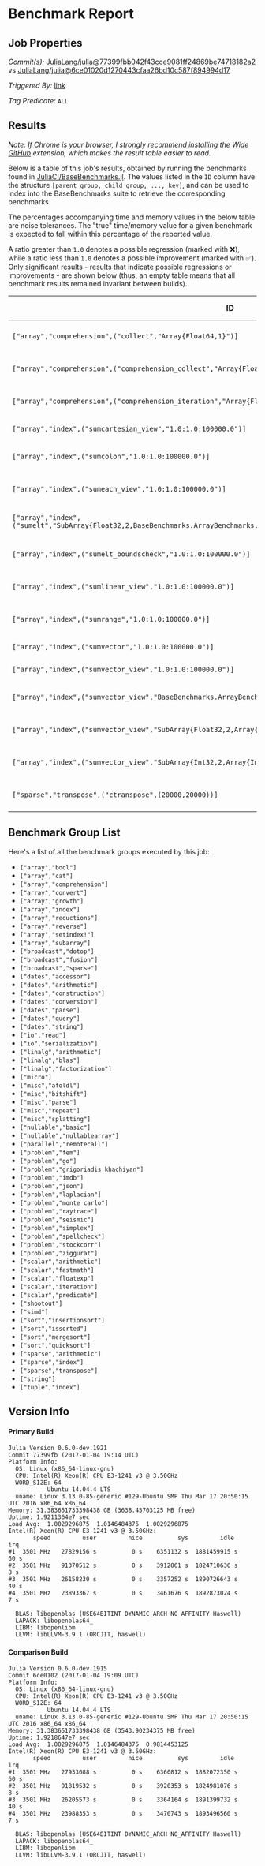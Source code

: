 # Benchmark Report

## Job Properties

*Commit(s):* [JuliaLang/julia@77399fbb042f43cce9081ff24869be74718182a2](https://github.com/JuliaLang/julia/commit/77399fbb042f43cce9081ff24869be74718182a2) vs [JuliaLang/julia@6ce01020d1270443cfaa26bd10c587f894994d17](https://github.com/JuliaLang/julia/commit/6ce01020d1270443cfaa26bd10c587f894994d17)

*Triggered By:* [link](https://github.com/JuliaLang/julia/pull/18777#issuecomment-270463210)

*Tag Predicate:* `ALL`

## Results

*Note: If Chrome is your browser, I strongly recommend installing the [Wide GitHub](https://chrome.google.com/webstore/detail/wide-github/kaalofacklcidaampbokdplbklpeldpj?hl=en)
extension, which makes the result table easier to read.*

Below is a table of this job's results, obtained by running the benchmarks found in
[JuliaCI/BaseBenchmarks.jl](https://github.com/JuliaCI/BaseBenchmarks.jl). The values
listed in the `ID` column have the structure `[parent_group, child_group, ..., key]`,
and can be used to index into the BaseBenchmarks suite to retrieve the corresponding
benchmarks.

The percentages accompanying time and memory values in the below table are noise tolerances. The "true"
time/memory value for a given benchmark is expected to fall within this percentage of the reported value.

A ratio greater than `1.0` denotes a possible regression (marked with :x:), while a ratio less
than `1.0` denotes a possible improvement (marked with :white_check_mark:). Only significant results - results
that indicate possible regressions or improvements - are shown below (thus, an empty table means that all
benchmark results remained invariant between builds).

| ID | time ratio | memory ratio |
|----|------------|--------------|
| `["array","comprehension",("collect","Array{Float64,1}")]` | 2.23 (15%) :x: | 1.00 (1%)  |
| `["array","comprehension",("comprehension_collect","Array{Float64,1}")]` | 2.07 (15%) :x: | 1.00 (1%)  |
| `["array","comprehension",("comprehension_iteration","Array{Float64,1}")]` | 1.21 (15%) :x: | 1.00 (1%)  |
| `["array","index",("sumcartesian_view","1.0:1.0:100000.0")]` | 0.88 (50%)  | 1.24 (1%) :x: |
| `["array","index",("sumcolon","1.0:1.0:100000.0")]` | 2.19 (50%) :x: | 1.00 (1%)  |
| `["array","index",("sumeach_view","1.0:1.0:100000.0")]` | 2.21 (50%) :x: | 1.00 (1%)  |
| `["array","index",("sumelt","SubArray{Float32,2,BaseBenchmarks.ArrayBenchmarks.ArrayLS{Float32,2},Tuple{Colon,Colon},false}")]` | 0.29 (50%) :white_check_mark: | 1.00 (1%)  |
| `["array","index",("sumelt_boundscheck","1.0:1.0:100000.0")]` | 2.90 (50%) :x: | 1.00 (1%)  |
| `["array","index",("sumlinear_view","1.0:1.0:100000.0")]` | 2.21 (50%) :x: | 1.00 (1%)  |
| `["array","index",("sumrange","1.0:1.0:100000.0")]` | 2.19 (50%) :x: | 1.00 (1%)  |
| `["array","index",("sumvector","1.0:1.0:100000.0")]` | 0.94 (50%)  | 1.05 (1%) :x: |
| `["array","index",("sumvector_view","1.0:1.0:100000.0")]` | 1.02 (50%)  | 1.07 (1%) :x: |
| `["array","index",("sumvector_view","BaseBenchmarks.ArrayBenchmarks.ArrayLSLS{Int32,2}")]` | 1.55 (50%) :x: | 1.00 (1%)  |
| `["array","index",("sumvector_view","SubArray{Float32,2,Array{Float32,2},Tuple{Colon,Colon},true}")]` | 1.50 (50%) :x: | 1.00 (1%)  |
| `["array","index",("sumvector_view","SubArray{Int32,2,Array{Int32,2},Tuple{Colon,Colon},true}")]` | 1.55 (50%) :x: | 1.00 (1%)  |
| `["sparse","transpose",("ctranspose",(20000,20000))]` | 1.33 (30%) :x: | 1.00 (1%)  |

## Benchmark Group List

Here's a list of all the benchmark groups executed by this job:

- `["array","bool"]`
- `["array","cat"]`
- `["array","comprehension"]`
- `["array","convert"]`
- `["array","growth"]`
- `["array","index"]`
- `["array","reductions"]`
- `["array","reverse"]`
- `["array","setindex!"]`
- `["array","subarray"]`
- `["broadcast","dotop"]`
- `["broadcast","fusion"]`
- `["broadcast","sparse"]`
- `["dates","accessor"]`
- `["dates","arithmetic"]`
- `["dates","construction"]`
- `["dates","conversion"]`
- `["dates","parse"]`
- `["dates","query"]`
- `["dates","string"]`
- `["io","read"]`
- `["io","serialization"]`
- `["linalg","arithmetic"]`
- `["linalg","blas"]`
- `["linalg","factorization"]`
- `["micro"]`
- `["misc","afoldl"]`
- `["misc","bitshift"]`
- `["misc","parse"]`
- `["misc","repeat"]`
- `["misc","splatting"]`
- `["nullable","basic"]`
- `["nullable","nullablearray"]`
- `["parallel","remotecall"]`
- `["problem","fem"]`
- `["problem","go"]`
- `["problem","grigoriadis khachiyan"]`
- `["problem","imdb"]`
- `["problem","json"]`
- `["problem","laplacian"]`
- `["problem","monte carlo"]`
- `["problem","raytrace"]`
- `["problem","seismic"]`
- `["problem","simplex"]`
- `["problem","spellcheck"]`
- `["problem","stockcorr"]`
- `["problem","ziggurat"]`
- `["scalar","arithmetic"]`
- `["scalar","fastmath"]`
- `["scalar","floatexp"]`
- `["scalar","iteration"]`
- `["scalar","predicate"]`
- `["shootout"]`
- `["simd"]`
- `["sort","insertionsort"]`
- `["sort","issorted"]`
- `["sort","mergesort"]`
- `["sort","quicksort"]`
- `["sparse","arithmetic"]`
- `["sparse","index"]`
- `["sparse","transpose"]`
- `["string"]`
- `["tuple","index"]`

## Version Info

#### Primary Build

```
Julia Version 0.6.0-dev.1921
Commit 77399fb (2017-01-04 19:14 UTC)
Platform Info:
  OS: Linux (x86_64-linux-gnu)
  CPU: Intel(R) Xeon(R) CPU E3-1241 v3 @ 3.50GHz
  WORD_SIZE: 64
           Ubuntu 14.04.4 LTS
  uname: Linux 3.13.0-85-generic #129-Ubuntu SMP Thu Mar 17 20:50:15 UTC 2016 x86_64 x86_64
Memory: 31.383651733398438 GB (3638.45703125 MB free)
Uptime: 1.9211364e7 sec
Load Avg:  1.0029296875  1.0146484375  1.0029296875
Intel(R) Xeon(R) CPU E3-1241 v3 @ 3.50GHz: 
       speed         user         nice          sys         idle          irq
#1  3501 MHz   27829156 s          0 s    6351132 s  1881459915 s         60 s
#2  3501 MHz   91370512 s          0 s    3912061 s  1824710636 s          8 s
#3  3501 MHz   26158230 s          0 s    3357252 s  1890726643 s         40 s
#4  3501 MHz   23893367 s          0 s    3461676 s  1892873024 s          7 s

  BLAS: libopenblas (USE64BITINT DYNAMIC_ARCH NO_AFFINITY Haswell)
  LAPACK: libopenblas64_
  LIBM: libopenlibm
  LLVM: libLLVM-3.9.1 (ORCJIT, haswell)

```

#### Comparison Build

```
Julia Version 0.6.0-dev.1915
Commit 6ce0102 (2017-01-04 19:09 UTC)
Platform Info:
  OS: Linux (x86_64-linux-gnu)
  CPU: Intel(R) Xeon(R) CPU E3-1241 v3 @ 3.50GHz
  WORD_SIZE: 64
           Ubuntu 14.04.4 LTS
  uname: Linux 3.13.0-85-generic #129-Ubuntu SMP Thu Mar 17 20:50:15 UTC 2016 x86_64 x86_64
Memory: 31.383651733398438 GB (3543.90234375 MB free)
Uptime: 1.9218647e7 sec
Load Avg:  1.0029296875  1.0146484375  0.9814453125
Intel(R) Xeon(R) CPU E3-1241 v3 @ 3.50GHz: 
       speed         user         nice          sys         idle          irq
#1  3501 MHz   27933088 s          0 s    6360812 s  1882072350 s         60 s
#2  3501 MHz   91819532 s          0 s    3920353 s  1824981076 s          8 s
#3  3501 MHz   26205573 s          0 s    3364164 s  1891399732 s         40 s
#4  3501 MHz   23988353 s          0 s    3470743 s  1893496560 s          7 s

  BLAS: libopenblas (USE64BITINT DYNAMIC_ARCH NO_AFFINITY Haswell)
  LAPACK: libopenblas64_
  LIBM: libopenlibm
  LLVM: libLLVM-3.9.1 (ORCJIT, haswell)

```
